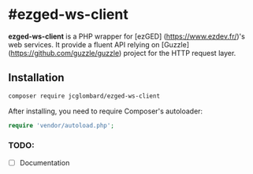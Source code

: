 #ezged-ws-client
=======================

**ezged-ws-client** is a PHP wrapper for [ezGED] (https://www.ezdev.fr/)'s web services.
It provide a fluent API relying on [Guzzle] (https://github.com/guzzle/guzzle) project for the HTTP request layer.


## Installation

```sh
composer require jcglombard/ezged-ws-client
```

After installing, you need to require Composer's autoloader:

```php
require 'vendor/autoload.php';
```


### TODO:
- [ ] Documentation
